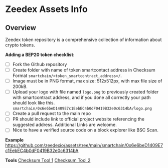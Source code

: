 # Zeedex Assets Info


## Overview
Zeedex token repository is a comprehensive collection of information about crypto tokens.


**Adding a BEP20 token checklist**:
- [ ] Fork the Github repository
- [ ] Create folder with name of token smartcontact address in Checksum Format
 `smartchain/<token_smartcontract_address>/`.
- [ ] Image must be in PNG format, max size: 512x512px, with max file size of 200kB.
- [ ] Upload your logo with file named `logo.png` to previously created folder with smartcontract address, and if you done all correctly your path should look like this. `smartchain/0x6e6beD1409E7c1EebEC4b0dF0419B32e0c6314bA/logo.png`
- [ ] Create a pull request to the main repo
- [ ] PR should include link to official project website referencing the suggested address. Additional Links are welcome.
- [ ] Nice to have a verified source code on a block explorer like BSC Scan.

**Example**
https://github.com/zeedexio/assets/tree/main/smartchain/0x6e6beD1409E7c1EebEC4b0dF0419B32e0c6314bA


**Tools**
[Checksum Tool 1](https://piyolab.github.io/sushiether/RunScrapboxCode/?web3=1.0.0-beta.33&code=https://scrapbox.io/api/code/sushiether/web3.js_-_Ethereum_%E3%81%AE%E3%82%A2%E3%83%89%E3%83%AC%E3%82%B9%E3%82%92%E3%83%81%E3%82%A7%E3%83%83%E3%82%AF%E3%82%B5%E3%83%A0%E4%BB%98%E3%81%8D%E3%82%A2%E3%83%89%E3%83%AC%E3%82%B9%E3%81%AB%E5%A4%89%E6%8F%9B%E3%81%99%E3%82%8B/demo.js)
[Checksum Tool 2](https://ethsum.netlify.app/)
